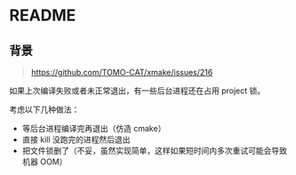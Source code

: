 # README

## 背景

> <https://github.com/TOMO-CAT/xmake/issues/216>

如果上次编译失败或者未正常退出，有一些后台进程还在占用 project 锁。

考虑以下几种做法：

* 等后台进程编译完再退出（仿造 cmake）
* 直接 kill 没跑完的进程然后退出
* 把文件锁删了（不妥，虽然实现简单，这样如果短时间内多次重试可能会导致机器 OOM）
